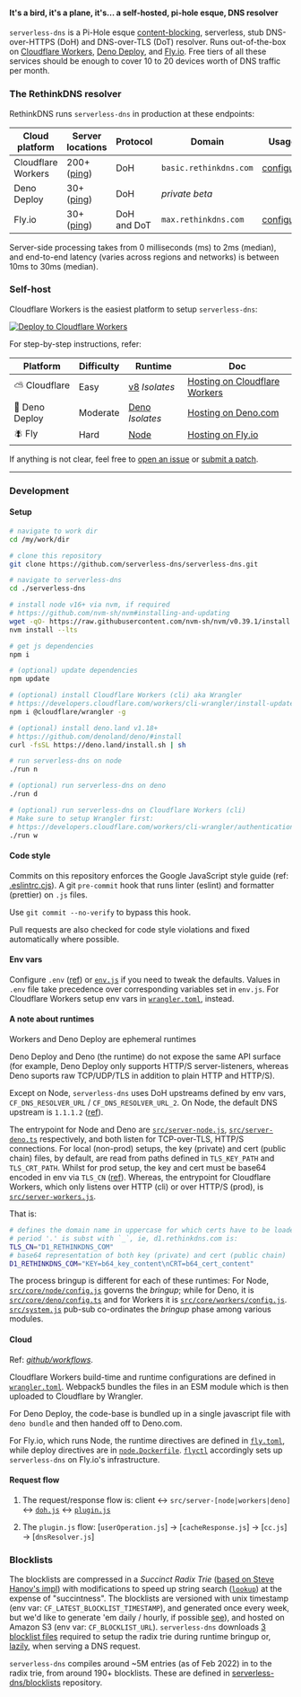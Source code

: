 #### It's a bird, it's a plane, it's... a self-hosted, pi-hole esque, DNS resolver

`serverless-dns` is a Pi-Hole esque [content-blocking](https://github.com/serverless-dns/blocklists), serverless, stub DNS-over-HTTPS (DoH) and DNS-over-TLS (DoT) resolver. Runs out-of-the-box on [Cloudflare Workers](https://workers.dev), [Deno Deploy](https://deno.com/deploy), and [Fly.io](https://fly.io/). Free tiers of all these services should be enough to cover 10 to 20 devices worth of DNS traffic per month.

### The RethinkDNS resolver

RethinkDNS runs `serverless-dns` in production at these endpoints:

| Cloud platform     | Server locations | Protocol    | Domain                    | Usage                                   |
|--------------------|------------------|-------------|---------------------------|-----------------------------------------|
| Cloudflare Workers | 200+ ([ping](https://check-host.net/check-ping?host=https://basic.rethinkdns.com))        | DoH         | `basic.rethinkdns.com`    | [configure](https://rethinkdns.com/configure?p=doh)  |
| Deno Deploy        | 30+ ([ping](https://check-host.net/check-ping?host=https://deno.dev))                     | DoH         | _private beta_            |                                         |
| Fly.io             | 30+ ([ping](https://check-host.net/check-ping?host=https://max.rethinkdns.com))           | DoH and DoT | `max.rethinkdns.com`      | [configure](https://rethinkdns.com/configure?p=dot)  |

Server-side processing takes from 0 milliseconds (ms) to 2ms (median), and end-to-end latency (varies across regions and networks) is between 10ms to 30ms (median).

### Self-host

Cloudflare Workers is the easiest platform to setup `serverless-dns`: 

[![Deploy to Cloudflare Workers](https://deploy.workers.cloudflare.com/button)](https://deploy.workers.cloudflare.com/?url=https://github.com/serverless-dns/serverless-dns/)

For step-by-step instructions, refer:

| Platform       | Difficulty | Runtime                                | Doc                                                                                     |
| ---------------| ---------- | -------------------------------------- | --------------------------------------------------------------------------------------- |
| ⛅ Cloudflare  | Easy       | [v8](https://v8.dev) _Isolates_        | [Hosting on Cloudflare Workers](https://docs.rethinkdns.com/dns/open-source#cloudflare) |
| 🦕 Deno Deploy | Moderate   | [Deno](https://deno.land) _Isolates_   | [Hosting on Deno.com](https://docs.rethinkdns.com/dns/open-source#deno-deploy)          |
| 🪰 Fly         | Hard       | [Node](https://nodejs.org)             | [Hosting on Fly.io](https://docs.rethinkdns.com/dns/open-source#fly-io)                 |

If anything is not clear, feel free to [open an issue](https://github.com/celzero/docs/issues) or [submit a patch](https://github.com/celzero/docs).

---

### Development

#### Setup

```bash
# navigate to work dir
cd /my/work/dir

# clone this repository
git clone https://github.com/serverless-dns/serverless-dns.git

# navigate to serverless-dns
cd ./serverless-dns

# install node v16+ via nvm, if required
# https://github.com/nvm-sh/nvm#installing-and-updating
wget -qO- https://raw.githubusercontent.com/nvm-sh/nvm/v0.39.1/install.sh | bash
nvm install --lts

# get js dependencies
npm i

# (optional) update dependencies
npm update

# (optional) install Cloudflare Workers (cli) aka Wrangler
# https://developers.cloudflare.com/workers/cli-wrangler/install-update
npm i @cloudflare/wrangler -g

# (optional) install deno.land v1.18+
# https://github.com/denoland/deno/#install
curl -fsSL https://deno.land/install.sh | sh

# run serverless-dns on node
./run n

# (optional) run serverless-dns on deno
./run d

# (optional) run serverless-dns on Cloudflare Workers (cli)
# Make sure to setup Wrangler first:
# https://developers.cloudflare.com/workers/cli-wrangler/authentication
./run w

```

#### Code style

Commits on this repository enforces the Google JavaScript style guide (ref: [.eslintrc.cjs](.eslintrc.cjs)).
A git `pre-commit` hook that runs linter (eslint) and formatter (prettier) on `.js` files.

Use `git commit --no-verify` to bypass this hook.

Pull requests are also checked for code style violations and fixed automatically where possible.

#### Env vars

Configure `.env` ([ref](.env.example)) or [`env.js`](src/core/env.js) if you need to tweak the defaults.
Values in `.env` file take precedence over corresponding variables set in `env.js`. For Cloudflare Workers
setup env vars in [`wrangler.toml`](wrangler.toml), instead.

#### A note about runtimes

Workers and Deno Deploy are ephemeral runtimes 

Deno Deploy and Deno (the runtime) do not expose the same API surface (for example, Deno Deploy only
supports HTTP/S server-listeners, whereas Deno suports raw TCP/UDP/TLS in addition to plain HTTP and HTTP/S).

Except on Node, `serverless-dns` uses DoH upstreams defined by env vars, `CF_DNS_RESOLVER_URL` / `CF_DNS_RESOLVER_URL_2`.
On Node, the default DNS upstream is `1.1.1.2` ([ref](https://github.com/serverless-dns/serverless-dns/blob/15f628460/src/commons/dnsutil.js#L28)).

The entrypoint for Node and Deno are [`src/server-node.js`](src/server-node.js), [`src/server-deno.ts`](src/server-deno.ts) respectively,
and both listen for TCP-over-TLS, HTTP/S connections. For local (non-prod) setups, the key (private) and cert (public chain) files, by default,
are read from paths defined in `TLS_KEY_PATH` and `TLS_CRT_PATH`. Whilst for prod setup, the key and cert must be base64 encoded in env via
`TLS_CN` ([ref](https://github.com/serverless-dns/serverless-dns/blob/15f62846/src/core/node/config.js#L61-L82)). Whereas, the entrypoint for
Cloudflare Workers, which only listens over HTTP (cli) or over HTTP/S (prod), is [`src/server-workers.js`](src/server-workers.js).

That is:

```bash
# defines the domain name in uppercase for which certs have to be loaded for
# period '.' is subst with `_`, ie, d1.rethinkdns.com is:
TLS_CN="D1_RETHINKDNS_COM"
# base64 representation of both key (private) and cert (public chain)
D1_RETHINKDNS_COM="KEY=b64_key_content\nCRT=b64_cert_content"
```

The process bringup is different for each of these runtimes: For Node, [`src/core/node/config.js`](src/core/node/config.js) governs the _bringup_;
while for Deno, it is [`src/core/deno/config.ts`](src/core/deno/config.ts) and for Workers it is [`src/core/workers/config.js`](src/core/workers/config.js).
[`src/system.js`](src/system.js) pub-sub co-ordinates the _bringup_ phase among various modules.

#### Cloud

Ref: _[github/workflows](.github/workflows)_.

Cloudflare Workers build-time and runtime configurations are defined in [`wrangler.toml`](wrangler.toml).
Webpack5 bundles the files in an ESM module which is then uploaded to Cloudflare by Wrangler.

For Deno Deploy, the code-base is bundled up in a single javascript file with `deno bundle` and then handed off
to Deno.com.

For Fly.io, which runs Node, the runtime directives are defined in [`fly.toml`](fly.toml), while deploy directives
are in [`node.Dockerfile`](node.Dockerfile). [`flyctl`](https://fly.io/docs/flyctl) accordingly sets up `serverless-dns`
on Fly.io's infrastructure.

#### Request flow

1. The request/response flow is: client <-> `src/server-[node|workers|deno]` <-> [`doh.js`](src/core/doh.js) <-> [`plugin.js`](src/core/plugin.js)

2. The `plugin.js` flow: [`userOperation.js`] -> [`cacheResponse.js`] -> [`cc.js`] -> [`dnsResolver.js`]

### Blocklists

The blocklists are compressed in a _Succinct Radix Trie_ ([based on Steve Hanov's impl](https://stevehanov.ca/blog/?id=120)) with modifications
to speed up string search ([`lookup`](src/plugins/blocklist-wrapper/radixTrie.js)) at the expense of "succintness". The blocklists are versioned
with unix timestamp (env var: `CF_LATEST_BLOCKLIST_TIMESTAMP`), and generated once every week, but we'd like to generate 'em daily / hourly,
if possible [see](https://github.com/serverless-dns/blocklists/issues/19)), and hosted on Amazon S3 (env var: `CF_BLOCKLIST_URL`). `serverless-dns`
downloads [3 blocklist files](https://github.com/serverless-dns/serverless-dns/blob/15f62846/src/core/node/blocklists.js#L14-L16) required to setup
the radix trie during runtime bringup or, [lazily](https://github.com/serverless-dns/serverless-dns/blob/15f62846/src/plugins/dns-operation/dnsResolver.js#L167),
when serving a DNS request.

`serverless-dns` compiles around ~5M entries (as of Feb 2022) in to the radix trie, from around 190+ blocklists. These are defined in [serverless-dns/blocklists](https://github.com/serverless-dns/blocklists) repository.
